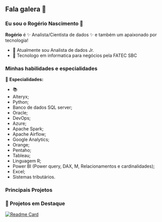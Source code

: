 
## Fala galera 👋
### Eu sou o Rogério Nascimento 👋

**Rogério** é ✨ Analista/Cientista de dados ✨ e também um apaixonado por tecnologia!

- 🔭 Atualmente sou Analista de dados Jr.
- 🌱 Tecnologo em informatica para negócios pela FATEC SBC


### Minhas habilidades e especialidades
📱 **Especialidades:**
- 📚   
- Alteryx;
-	Python;
-	Banco de dados SQL server;
-	Oracle;
-	DevOps;
-	Azure;
-	Apache Spark;
-	Apache Airflow;
-	Google Analytics;
-	Orange;
-	Pentaho;
-	Tableau;
-	Linguagem R;
-	Power BI (Power query, DAX, M, Relacionamentos e cardinalidades);
-	Excel;
-	Sistemas tributários. 



### Principais Projetos
### 📌 Projetos em Destaque

[![Readme Card](![image](https://github.com/Rogerio-Nascimento/Rogerio-Nascimento/assets/87660080/663e0807-baea-41a4-af19-948c5d8c1fe4))
](https://github.com/Rogerio-Nascimento/Projeto_Automacao_Procedures)

